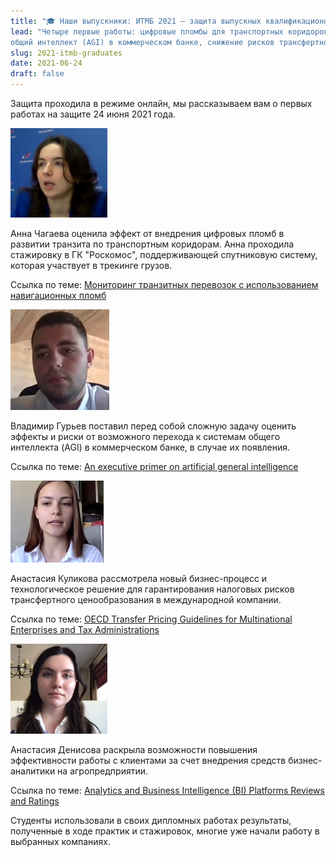 ```yaml
---
title: "🎓 Наши выпускники: ИТМБ 2021 — защита выпускных квалификационных работ"
lead: "Четыре первые работы: цифровые пломбы для транспортных коридоров, 
общий интеллект (AGI) в коммерческом банке, снижение рисков трансфертного ценообразования, бизнес-аналитика в сельском хозяйстве."
slug: 2021-itmb-graduates
date: 2021-06-24
draft: false
---
```


Защита проходила в режиме онлайн, мы рассказываем вам о первых
работах на защите 24 июня 2021 года.

<img src="chagaeva.png" alt="Чагаева" class="border-0 rounded-circle float-left mr-3 pt-2">

Анна Чагаева оценила эффект от внедрения цифровых пломб
в развитии транзита по транспортным коридорам. Анна проходила стажировку
в ГК "Роскомос", поддерживающей спутниковую систему, которая участвует
в трекинге грузов.

Ссылка по теме: [Мониторинг транзитных перевозок с использованием навигационных пломб](https://www.youtube.com/watch?v=OxlKFuJxMow)

<img src="guriev.png" alt="Андронов" class="border-0 rounded-circle float-right mr-3 pt-2">

Владимир Гурьев поставил перед собой сложную задачу оценить эффекты и риски
от возможного перехода к системам общего интеллекта (AGI) в коммерческом банке, в случае их появления.

Ссылка по теме: [An executive primer on artificial general intelligence](https://www.mckinsey.com/business-functions/operations/our-insights/an-executive-primer-on-artificial-general-intelligence#)

<img src="kulikova.png" alt="Куликова" class="border-0 rounded-circle float-left mr-3 pt-2">

Анастасия Куликова рассмотрела новый бизнес-процесс и технологическое решение
для гарантирования налоговых рисков трансфертного ценообразования
в международной компании.

Ссылка по теме:
[OECD Transfer Pricing Guidelines for Multinational Enterprises and Tax Administrations][oecd]

[oecd]: https://www.oecd.org/tax/transfer-pricing/oecd-transfer-pricing-guidelines-for-multinational-enterprises-and-tax-administrations-20769717.htm

<img src="denisova.png" alt="Денисова" class="border-0 rounded-circle float-right ml-3 pt-2">

Анастасия Денисова раскрыла возможности повышения эффективности
работы с клиентами за счет внедрения средств бизнес-аналитики на
агропредприятии.

Ссылка по теме: [Analytics and Business Intelligence (BI) Platforms Reviews and Ratings](https://www.gartner.com/reviews/market/analytics-business-intelligence-platforms)

Студенты использовали в своих дипломных работах результаты,
полученные в ходе практик и стажировок, многие уже начали работу
в выбранных компаниях.
